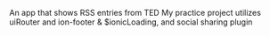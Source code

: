 An app that shows RSS entries from TED
My practice project utilizes uiRouter and ion-footer & $ionicLoading, and social sharing plugin